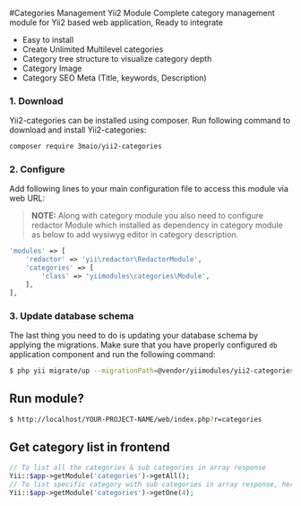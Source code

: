 #Categories Management Yii2 Module
Complete category management module for Yii2 based web application, Ready to integrate

* Easy to install
* Create Unlimited Multilevel categories
* Category tree structure to visualize category depth
* Category Image
* Category SEO Meta (Title, keywords, Description)

### 1. Download

Yii2-categories can be installed using composer. Run following command to download and
install Yii2-categories:

```bash
composer require 3maio/yii2-categories
```

### 2. Configure

Add following lines to your main configuration file to access this module via web URL:
> **NOTE:** Along with category module you also need to configure redactor Module which installed as dependency in category module as below to add wysiwyg editor in category description.

```php
'modules' => [
	'redactor' => 'yii\redactor\RedactorModule',
    'categories' => [
        'class' => 'yiimodules\categories\Module',
    ],
],
```

### 3. Update database schema

The last thing you need to do is updating your database schema by applying the
migrations. Make sure that you have properly configured `db` application component
and run the following command:

```bash
$ php yii migrate/up --migrationPath=@vendor/yiimodules/yii2-categories/migrations
```

## Run module?

```bash
$ http://localhost/YOUR-PROJECT-NAME/web/index.php?r=categories
```

## Get category list in frontend

```php
// To list all the categories & sub categories in array response
Yii::$app->getModule('categories')->getAll();
// To list specific category with sub categories in array response, here 4 is category Id I'm fetching.
Yii::$app->getModule('categories')->getOne(4); 
```